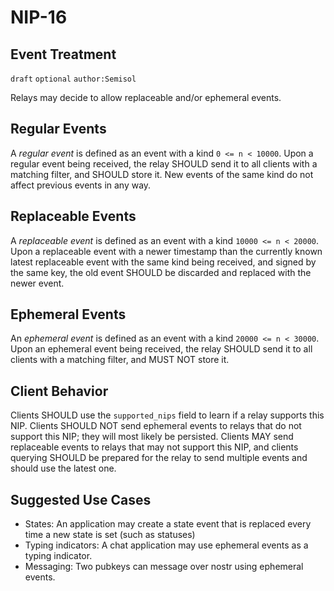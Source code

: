 NIP-16
======

Event Treatment
---------------

`draft` `optional` `author:Semisol`

Relays may decide to allow replaceable and/or ephemeral events.

Regular Events
------------------
A *regular event* is defined as an event with a kind `0 <= n < 10000`.
Upon a regular event being received, the relay SHOULD send it to all clients with a matching filter, and SHOULD store it. New events of the same kind do not affect previous events in any way.

Replaceable Events
------------------
A *replaceable event* is defined as an event with a kind `10000 <= n < 20000`.
Upon a replaceable event with a newer timestamp than the currently known latest replaceable event with the same kind being received, and signed by the same key, the old event SHOULD be discarded and replaced with the newer event.

Ephemeral Events
----------------
An *ephemeral event* is defined as an event with a kind `20000 <= n < 30000`.
Upon an ephemeral event being received, the relay SHOULD send it to all clients with a matching filter, and MUST NOT store it.

Client Behavior
---------------

Clients SHOULD use the `supported_nips` field to learn if a relay supports this NIP.  Clients SHOULD NOT send ephemeral events to relays that do not support this NIP; they will most likely be persisted.  Clients MAY send replaceable events to relays that may not support this NIP, and clients querying SHOULD be prepared for the relay to send multiple events and should use the latest one.  

Suggested Use Cases
-------------------

* States: An application may create a state event that is replaced every time a new state is set (such as statuses)
* Typing indicators: A chat application may use ephemeral events as a typing indicator.
* Messaging: Two pubkeys can message over nostr using ephemeral events.
